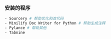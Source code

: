### 安装的程序

```bash
- Sourcery # 帮助优化和改代码
- Minilify Doc Writer for Python # 帮助生成注释
- Pylance # 帮助其他
- Tabnine
```
